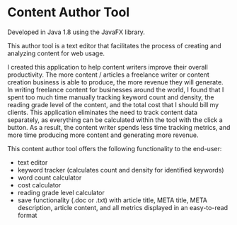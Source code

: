 # Content Author Tool

Developed in Java 1.8 using the JavaFX library.

This author tool is a text editor that facilitates the process of creating and analyzing content for web usage. 

I created this application to help content writers improve their overall productivity. The more content / articles a freelance writer or content creation business is able to produce, the more revenue they will generate. In writing freelance content for businesses around the world, I found that I spent too much time manually tracking keyword count and density, the reading grade level of the content, and the total cost that I should bill my clients. This application eliminates the need to track content data separately, as everything can be calculated within the tool with the click a button. As a result, the content writer spends less time tracking metrics, and more time producing more content and generating more revenue.

This content author tool offers the following functionality to the end-user:

- text editor
- keyword tracker (calculates count and density for identified keywords)
- word count calculator
- cost calculator
- reading grade level calculator
- save functionality (.doc or .txt) with article title, META title, META description, article content, and all metrics displayed in an easy-to-read format
